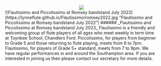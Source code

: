 <div align="center">
    <img src="https://lynneflute.github.io/Flautissimo/romseyt2022">
</div>
 
<!-->![Flautissimo and Piccolissimo at Romsey bandstand July 2022](https://lynneflute.github.io/Flautissimo/romsey2022.jpg "Flautissimo and Piccolissimo at Romsey bandstand July 2022")
 
###### _Flautissimo and Piccolissimo at Romsey bandstand July 2023_

 
Flautissimo is a friendly and welcoming group of flute players of all ages who meet weekly in term time at Toynbee School, Chandlers Ford.  

Piccolissimo, for players from beginner to Grade 5 and those returning to flute playing, meets from 6 to 7pm.  
Flautissimo, for players of Grade 5+ standard, meets from 7 to 9pm.

We have regular performances in and around the Southampton area.

If you are interested in joining us then please contact our secretary for more details.

